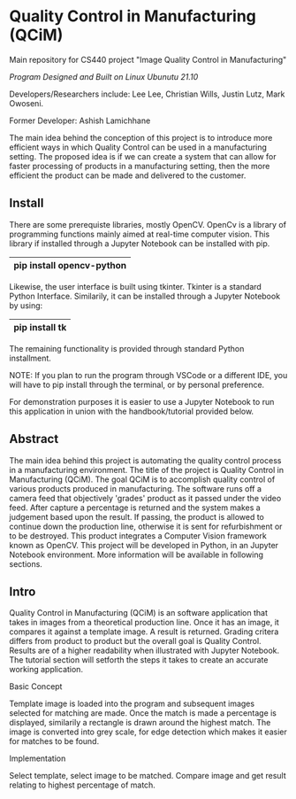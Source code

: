 # Quality Control in Manufacturing (QCiM)
Main repository for CS440 project "Image Quality Control in Manufacturing" 

*Program Designed and Built on Linux Ubunutu 21.10*

Developers/Researchers include: Lee Lee, Christian Wills, Justin Lutz, Mark Owoseni.

Former Developer: Ashish Lamichhane 

The main idea behind the conception of this project is to introduce more efficient ways in which Quality Control can be used in a manufacturing setting. The proposed idea is if we can create a system that can allow for faster processing of products in a manufacturing setting, then the more efficient the product can be made and delivered to the customer. 


<h2>Install</h2>

  There are some prerequiste libraries, mostly OpenCV. OpenCv is a library of programming functions mainly aimed at real-time computer vision. This library if installed through a Jupyter Notebook can be installed with pip. 
  
  | pip install opencv-python |
  |--|
  
  Likewise, the user interface is built using tkinter. Tkinter is a standard Python Interface. Similarily, it can be installed through a Jupyter Notebook by using:
  
  |pip install tk|
  |--|
  
  The remaining functionality is provided through standard Python installment. 
  
  NOTE: If you plan to run the program through VSCode or a different IDE, you will have to pip install through the terminal, or by personal preference. 
  
  For demonstration purposes it is easier to use a Jupyter Notebook to run this application in union with the handbook/tutorial provided below.


<h2>Abstract</h2>

  The main idea behind this project is automating the quality control process in a manufacturing environment. The title of the project is Quality Control in Manufacturing (QCiM). The goal QCiM is to accomplish quality control of various products produced in manufacturing. The software runs off a camera feed that objectively 'grades' product as it passed under the video feed. After capture a percentage is returned and the system makes a judgement based upon the result. If passing, the product is allowed to continue down the production line, otherwise it is sent for refurbishment or to be destroyed.
  This product integrates a Computer Vision framework known as OpenCV. This project will be developed in Python, in an Jupyter Notebook environment. More information will be available in following sections.


<h2>Intro</h2>

Quality Control in Manufacturing (QCiM) is an software application that takes in images from a theoretical production line. Once it has an image, it compares it against a template image. A result is returned. Grading critera differs from product to product but the overall goal is Quality Control. Results are of a higher readability when illustrated with Jupyter Notebook. The tutorial section will setforth the steps it takes to create an accurate working application.

Basic Concept

Template image is loaded into the program and subsequent images selected for matching are made. Once the match is made a percentage is displayed, similarily a rectangle is drawn around the highest match. The image is converted into grey scale, for edge detection which makes it easier for matches to be found. 

Implementation

Select template, select image to be matched. Compare image and get result relating to highest percentage of match.
